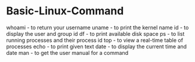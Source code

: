 # Basic-Linux-Command
whoami - to return your username
uname - to print the kernel name
id - to display the user and group id
df - to print available disk space
ps - to list running processes and their process id
top - to view a real-time table of processes
echo - to print given text
date - to display the current time and date
man - to get the user manual for a command
